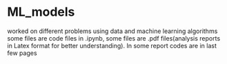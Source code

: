 # ML_models
worked on different problems using data and machine learning algorithms
some files are code files in .ipynb,
some files are .pdf files(analysis reports in Latex format for better understanding).
In some report codes are in last few pages

